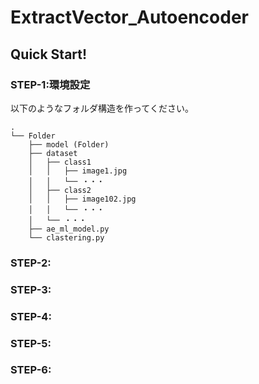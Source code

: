 # ExtractVector_Autoencoder
## Quick Start!
### STEP-1:環境設定
以下のようなフォルダ構造を作ってください。
```
.
└── Folder
    ├── model (Folder)
    ├── dataset
    │   ├── class1
    │   │   ├── image1.jpg
    │   │   └── ・・・
    │   ├── class2
    │   │   ├── image102.jpg
    │   │   └── ・・・
    │   └── ・・・
    ├── ae_ml_model.py
    └── clastering.py
```
### STEP-2:
### STEP-3:
### STEP-4:
### STEP-5:
### STEP-6:
